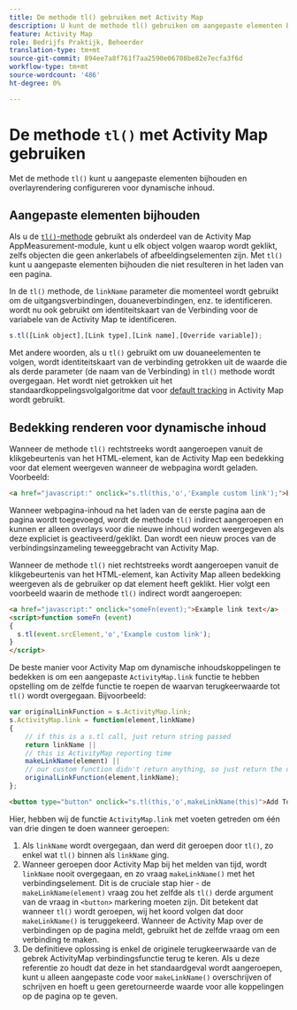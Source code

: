 ```yaml
---
title: De methode tl() gebruiken met Activity Map
description: U kunt de methode tl() gebruiken om aangepaste elementen bij te houden en om overlayrendering voor dynamische inhoud te configureren.
feature: Activity Map
role: Bedrijfs Praktijk, Beheerder
translation-type: tm+mt
source-git-commit: 894ee7a8f761f7aa2590e06708be82e7ecfa3f6d
workflow-type: tm+mt
source-wordcount: '486'
ht-degree: 0%

---
```



# De methode `tl()` met Activity Map gebruiken

Met de methode `tl()` kunt u aangepaste elementen bijhouden en overlayrendering configureren voor dynamische inhoud.

## Aangepaste elementen bijhouden

Als u de [`tl()`-methode](/help/implement/vars/functions/tl-method.md) gebruikt als onderdeel van de Activity Map AppMeasurement-module, kunt u elk object volgen waarop wordt geklikt, zelfs objecten die geen ankerlabels of afbeeldingselementen zijn. Met `tl()` kunt u aangepaste elementen bijhouden die niet resulteren in het laden van een pagina.

In de `tl()` methode, de `linkName` parameter die momenteel wordt gebruikt om de uitgangsverbindingen, douaneverbindingen, enz. te identificeren. wordt nu ook gebruikt om identiteitskaart van de Verbinding voor de variabele van de Activity Map te identificeren.

```js
s.tl([Link object],[Link type],[Link name],[Override variable]);
```

Met andere woorden, als u `tl()` gebruikt om uw douaneelementen te volgen, wordt identiteitskaart van de verbinding getrokken uit de waarde die als derde parameter (de naam van de Verbinding) in `tl()` methode wordt overgegaan. Het wordt niet getrokken uit het standaardkoppelingsvolgalgoritme dat voor [default tracking](activitymap-link-tracking-methodology.md) in Activity Map wordt gebruikt.

## Bedekking renderen voor dynamische inhoud

Wanneer de methode `tl()` rechtstreeks wordt aangeroepen vanuit de klikgebeurtenis van het HTML-element, kan de Activity Map een bedekking voor dat element weergeven wanneer de webpagina wordt geladen. Voorbeeld:

```html
<a href="javascript:" onclick="s.tl(this,'o','Example custom link');">Example link text</a>
```

Wanneer webpagina-inhoud na het laden van de eerste pagina aan de pagina wordt toegevoegd, wordt de methode `tl()` indirect aangeroepen en kunnen er alleen overlays voor die nieuwe inhoud worden weergegeven als deze expliciet is geactiveerd/geklikt. Dan wordt een nieuw proces van de verbindingsinzameling teweeggebracht van Activity Map.

Wanneer de methode `tl()` niet rechtstreeks wordt aangeroepen vanuit de klikgebeurtenis van het HTML-element, kan Activity Map alleen bedekking weergeven als de gebruiker op dat element heeft geklikt. Hier volgt een voorbeeld waarin de methode `tl()` indirect wordt aangeroepen:

```html
<a href="javascript:" onclick="someFn(event);">Example link text</a>
<script>function someFn (event)
{
  s.tl(event.srcElement,'o','Example custom link');
}
</script>
```

De beste manier voor Activity Map om dynamische inhoudskoppelingen te bedekken is om een aangepaste `ActivityMap.link` functie te hebben opstelling om de zelfde functie te roepen de waarvan terugkeerwaarde tot `tl()` wordt overgegaan. Bijvoorbeeld:

```js
var originalLinkFunction = s.ActivityMap.link;
s.ActivityMap.link = function(element,linkName)
{
    // if this is a s.tl call, just return string passed
    return linkName ||      
    // this is ActivityMap reporting time
    makeLinkName(element) ||
    // our custom function didn't return anything, so just return the default ActivityMap Link
    originalLinkFunction(element,linkName);
};
```

```html
<button type="button" onclick="s.tl(this,'o',makeLinkName(this)">Add To Cart</button>
```

Hier, hebben wij de functie `ActivityMap.link` met voeten getreden om één van drie dingen te doen wanneer geroepen:

1. Als `linkName` wordt overgegaan, dan werd dit geroepen door `tl()`, zo enkel wat `tl()` binnen als `linkName` ging.
2. Wanneer geroepen door Activity Map bij het melden van tijd, wordt `linkName` nooit overgegaan, en zo vraag `makeLinkName()` met het verbindingselement. Dit is de cruciale stap hier - de `makeLinkName(element)` vraag zou het zelfde als `tl()` derde argument van de vraag in `<button>` markering moeten zijn. Dit betekent dat wanneer `tl()` wordt geroepen, wij het koord volgen dat door `makeLinkName()` is teruggekeerd. Wanneer de Activity Map over de verbindingen op de pagina meldt, gebruikt het de zelfde vraag om een verbinding te maken.
3. De definitieve oplossing is enkel de originele terugkeerwaarde van de gebrek ActivityMap verbindingsfunctie terug te keren. Als u deze referentie zo houdt dat deze in het standaardgeval wordt aangeroepen, kunt u alleen aangepaste code voor `makeLinkName()` overschrijven of schrijven en hoeft u geen geretourneerde waarde voor alle koppelingen op de pagina op te geven.
